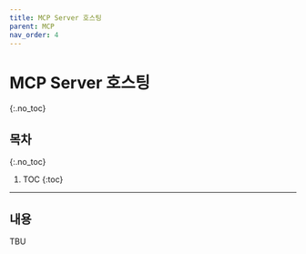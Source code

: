 ```yaml
---
title: MCP Server 호스팅
parent: MCP
nav_order: 4
---
```


# MCP Server 호스팅
{:.no_toc}

## 목차
{:.no_toc}

1. TOC
{:toc}

--- 

## 내용

TBU
